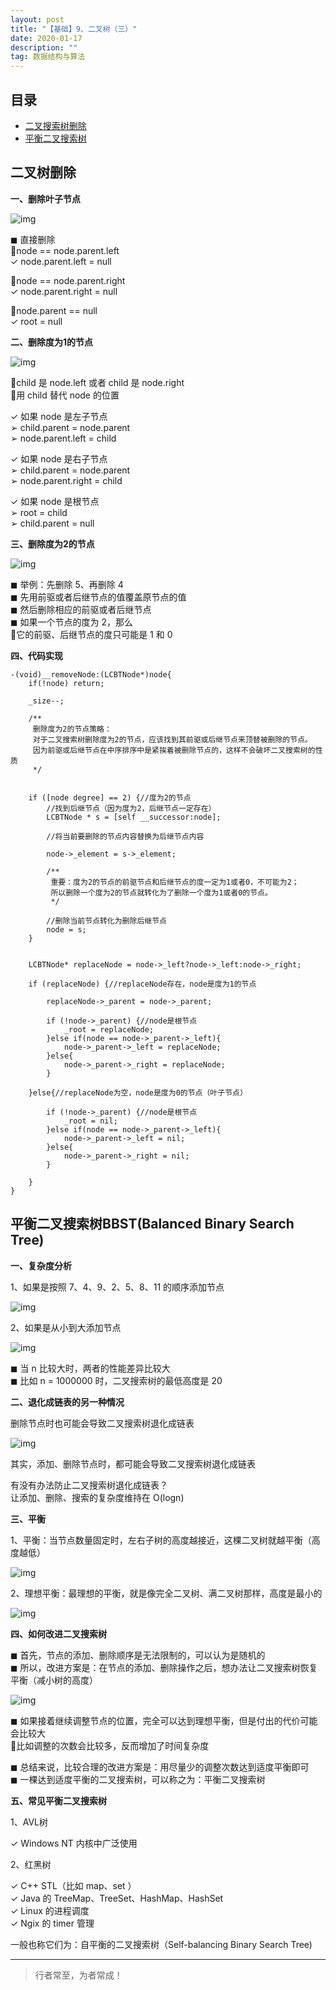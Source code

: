 ```yaml
---
layout: post
title: "【基础】9、二叉树（三）"
date: 2020-01-17
description: ""
tag: 数据结构与算法
---
```







## 目录

* [二叉搜索树删除](#content1)
* [平衡二叉搜索树](#content2)





<!-- ************************************************ -->
## <a id="content1"></a>二叉树删除

**一、删除叶子节点**

<img src="/images/DataStructurs/bst5.png" alt="img">


◼ 直接删除    
node == node.parent.left   
✓ node.parent.left = null     

node == node.parent.right   
✓ node.parent.right = null   

node.parent == null    
✓ root = null


**二、删除度为1的节点**

<img src="/images/DataStructurs/bst6.png" alt="img">

child 是 node.left 或者 child 是 node.right        
用 child 替代 node 的位置     

✓ 如果 node 是左子节点    
➢ child.parent = node.parent    
➢ node.parent.left = child  

✓ 如果 node 是右子节点     
➢ child.parent = node.parent   
➢ node.parent.right = child    

✓ 如果 node 是根节点   
➢ root = child    
➢ child.parent = null    


**三、删除度为2的节点**

<img src="/images/DataStructurs/bst7.png" alt="img">

◼ 举例：先删除 5、再删除 4     
◼ 先用前驱或者后继节点的值覆盖原节点的值    
◼ 然后删除相应的前驱或者后继节点    
◼ 如果一个节点的度为 2，那么    
它的前驱、后继节点的度只可能是 1 和 0     

**四、代码实现**

```objectc
-(void)__removeNode:(LCBTNode*)node{
    if(!node) return;
    
    _size--;
    
    /**
     删除度为2的节点策略：
     对于二叉搜索树删除度为2的节点，应该找到其前驱或后继节点来顶替被删除的节点。
     因为前驱或后继节点在中序排序中是紧挨着被删除节点的，这样不会破坏二叉搜索树的性质
     */
    
    
    if ([node degree] == 2) {//度为2的节点
        //找到后继节点（因为度为2，后继节点一定存在）
        LCBTNode * s = [self __successor:node];
        
        //将当前要删除的节点内容替换为后继节点内容
        
        node->_element = s->_element;
        
        /**
         重要：度为2的节点的前驱节点和后继节点的度一定为1或者0，不可能为2；
         所以删除一个度为2的节点就转化为了删除一个度为1或者0的节点。
         */
        
        //删除当前节点转化为删除后继节点
        node = s;
    }
    
    
    LCBTNode* replaceNode = node->_left?node->_left:node->_right;
    
    if (replaceNode) {//replaceNode存在，node是度为1的节点
        
        replaceNode->_parent = node->_parent;
        
        if (!node->_parent) {//node是根节点
            _root = replaceNode;
        }else if(node == node->_parent->_left){
            node->_parent->_left = replaceNode;
        }else{
            node->_parent->_right = replaceNode;
        }
        
    }else{//replaceNode为空，node是度为0的节点（叶子节点）
        
        if (!node->_parent) {//node是根节点
            _root = nil;
        }else if(node == node->_parent->_left){
            node->_parent->_left = nil;
        }else{
            node->_parent->_right = nil;
        }
        
    }
}
```


<!-- ************************************************ -->
## <a id="content2"></a>平衡二叉搜索树BBST(Balanced Binary Search Tree)

**一、复杂度分析**

1、如果是按照 7、4、9、2、5、8、11 的顺序添加节点

<img src="/images/DataStructurs/bst8.png" alt="img">

2、如果是从小到大添加节点

<img src="/images/DataStructurs/bst9.png" alt="img">



◼ 当 n 比较大时，两者的性能差异比较大     
◼ 比如 n = 1000000 时，二叉搜索树的最低高度是 20    



**二、退化成链表的另一种情况**

删除节点时也可能会导致二叉搜索树退化成链表

<img src="/images/DataStructurs/bst10.png" alt="img">


其实，添加、删除节点时，都可能会导致二叉搜索树退化成链表

有没有办法防止二叉搜索树退化成链表？    
让添加、删除、搜索的复杂度维持在 O(logn)

**三、平衡**

1、平衡：当节点数量固定时，左右子树的高度越接近，这棵二叉树就越平衡（高度越低）

<img src="/images/DataStructurs/bst11.png" alt="img">

2、理想平衡：最理想的平衡，就是像完全二叉树、满二叉树那样，高度是最小的

<img src="/images/DataStructurs/bst12.png" alt="img">


**四、如何改进二叉搜索树**

◼ 首先，节点的添加、删除顺序是无法限制的，可以认为是随机的     
◼ 所以，改进方案是：在节点的添加、删除操作之后，想办法让二叉搜索树恢复平衡（减小树的高度）   

<img src="/images/DataStructurs/bst13.png" alt="img">


◼ 如果接着继续调整节点的位置，完全可以达到理想平衡，但是付出的代价可能会比较大    
比如调整的次数会比较多，反而增加了时间复杂度    

◼ 总结来说，比较合理的改进方案是：用尽量少的调整次数达到适度平衡即可    
◼ 一棵达到适度平衡的二叉搜索树，可以称之为：平衡二叉搜索树      


**五、常见平衡二叉搜索树**

1、AVL树

✓ Windows NT 内核中广泛使用

2、红黑树

✓ C++ STL（比如 map、set ）    
✓ Java 的 TreeMap、TreeSet、HashMap、HashSet    
✓ Linux 的进程调度    
✓ Ngix 的 timer 管理     

一般也称它们为：自平衡的二叉搜索树（Self-balancing Binary Search Tree)




----------
>  行者常至，为者常成！


